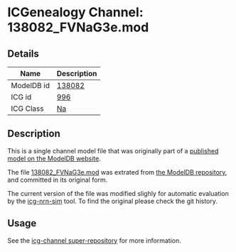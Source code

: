 # ICGenealogy Channel: 138082\_FVNaG3e.mod

## Details

Name | Description
---- | -----------
ModelDB id | [138082](http://senselab.med.yale.edu/ModelDB/ShowModel.cshtml?model=138082)
ICG id | [996](http://icg.neurotheory.ox.ac.uk/channels/2/996)
ICG Class | [Na](http://icg.neurotheory.ox.ac.uk/channels/2)

## Description

This is a single channel model file that was originally part of a [published model on the ModelDB website](http://senselab.med.yale.edu/ModelDB/ShowModel.cshtml?model=138082).


The file [138082\_FVNaG3e.mod](138082_FVNaG3e.mod) was extrated from [the ModelDB repository](http://senselab.med.yale.edu/ModelDB/ShowModel.cshtml?model=138082), and committed in its original form.

The current version of the file was modified slighly for automatic evaluation by the [icg-nrn-sim](https://github.com/icgenealogy/icg-nrn-sim) tool. To find the original please check the git history.


## Usage

See the [icg-channel super-repository](https://github.com/icgenealogy/icg-channels) for more information.
